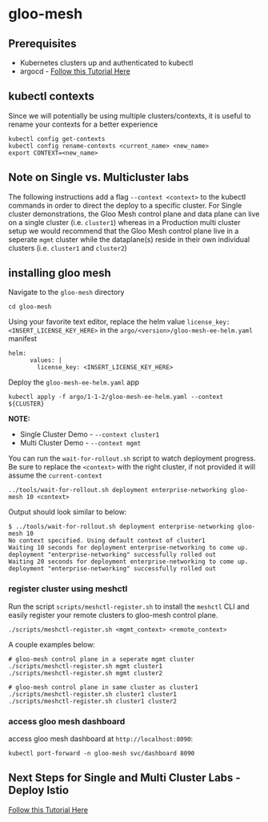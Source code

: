 # gloo-mesh

## Prerequisites
- Kubernetes clusters up and authenticated to kubectl
- argocd - [Follow this Tutorial Here](https://github.com/solo-io/gitops-library/tree/main/argocd)

## kubectl contexts
Since we will potentially be using multiple clusters/contexts, it is useful to rename your contexts for a better experience
```
kubectl config get-contexts
kubectl config rename-contexts <current_name> <new_name>
export CONTEXT=<new_name>
```

## Note on Single vs. Multicluster labs
The following instructions add a flag `--context <context>` to the kubectl commands in order to direct the deploy to a specific cluster. For Single cluster demonstrations, the Gloo Mesh control plane and data plane can live on a single cluster (i.e. `cluster1`) whereas in a Production multi cluster setup we would recommend that the Gloo Mesh control plane live in a seperate `mgmt` cluster while the dataplane(s) reside in their own individual clusters (i.e. `cluster1` and `cluster2`)

## installing gloo mesh
Navigate to the `gloo-mesh` directory
```
cd gloo-mesh
```

Using your favorite text editor, replace the helm value `license_key: <INSERT_LICENSE_KEY_HERE>` in the `argo/<version>/gloo-mesh-ee-helm.yaml` manifest
```
helm:
      values: |
        license_key: <INSERT_LICENSE_KEY_HERE>
```

Deploy the `gloo-mesh-ee-helm.yaml` app
```
kubectl apply -f argo/1-1-2/gloo-mesh-ee-helm.yaml --context ${CLUSTER}
```

**NOTE:** 
- Single Cluster Demo - `--context cluster1`
- Multi Cluster Demo - `--context mgmt`

You can run the `wait-for-rollout.sh` script to watch deployment progress. Be sure to replace the `<context>` with the right cluster, if not provided it will assume the `current-context`
```
../tools/wait-for-rollout.sh deployment enterprise-networking gloo-mesh 10 <context>
```

Output should look similar to below:
```
$ ../tools/wait-for-rollout.sh deployment enterprise-networking gloo-mesh 10
No context specified. Using default context of cluster1
Waiting 10 seconds for deployment enterprise-networking to come up.
deployment "enterprise-networking" successfully rolled out
Waiting 20 seconds for deployment enterprise-networking to come up.
deployment "enterprise-networking" successfully rolled out
```

### register cluster using meshctl
Run the script `scripts/meshctl-register.sh` to install the `meshctl` CLI and easily register your remote clusters to gloo-mesh control plane. 
```
./scripts/meshctl-register.sh <mgmt_context> <remote_context>
```

A couple examples below:
```
# gloo-mesh control plane in a seperate mgmt cluster
./scripts/meshctl-register.sh mgmt cluster1
./scripts/meshctl-register.sh mgmt cluster2

# gloo-mesh control plane in same cluster as cluster1
./scripts/meshctl-register.sh cluster1 cluster1
./scripts/meshctl-register.sh cluster1 cluster2
```

### access gloo mesh dashboard
access gloo mesh dashboard at `http://localhost:8090`:
```
kubectl port-forward -n gloo-mesh svc/dashboard 8090
```

## Next Steps for Single and Multi Cluster Labs - Deploy Istio
[Follow this Tutorial Here](https://github.com/solo-io/gitops-library/tree/main/istio)